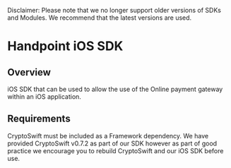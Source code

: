 Disclaimer: Please note that we no longer support older versions of SDKs and Modules. We recommend that the latest versions are used.

Handpoint iOS SDK
==================

Overview
---------
iOS SDK that can be used to allow the use of the Online payment gateway within an iOS application.


Requirements
------------
CryptoSwift must be included as a Framework dependency. We have provided CryptoSwift v0.7.2 as part of our SDK however as part of good practice we encourage you to rebuild CryptoSwift and our iOS SDK before use.


